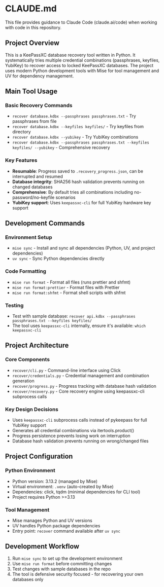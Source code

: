 # CLAUDE.md

This file provides guidance to Claude Code (claude.ai/code) when working with code in this repository.

## Project Overview

This is a KeePassXC database recovery tool written in Python. It systematically tries multiple credential combinations (passphrases, keyfiles, YubiKey) to recover access to locked KeePassXC databases. The project uses modern Python development tools with Mise for tool management and UV for dependency management.

## Main Tool Usage

### Basic Recovery Commands

- `recover database.kdbx --passphrases passphrases.txt` - Try passphrases from file
- `recover database.kdbx --keyfiles keyfiles/` - Try keyfiles from directory
- `recover database.kdbx --yubikey` - Try YubiKey combinations
- `recover database.kdbx --passphrases passphrases.txt --keyfiles keyfiles/ --yubikey` - Comprehensive recovery

### Key Features

- **Resumable**: Progress saved to `.recovery_progress.json`, can be interrupted and resumed
- **Database integrity**: SHA256 hash validation prevents running on changed databases
- **Comprehensive**: By default tries all combinations including no-password/no-keyfile scenarios
- **YubiKey support**: Uses `keepassxc-cli` for full YubiKey hardware key support

## Development Commands

### Environment Setup

- `mise sync` - Install and sync all dependencies (Python, UV, and project dependencies)
- `uv sync` - Sync Python dependencies directly

### Code Formatting

- `mise run format` - Format all files (runs prettier and shfmt)
- `mise run format:prettier` - Format files with Prettier
- `mise run format:shfmt` - Format shell scripts with shfmt

### Testing

- Test with sample database: `recover api.kdbx --passphrases passphrases.txt --keyfiles keyfiles/`
- The tool uses `keepassxc-cli` internally, ensure it's available: `which keepassxc-cli`

## Project Architecture

### Core Components

- `recover/cli.py` - Command-line interface using Click
- `recover/credentials.py` - Credential management and combination generation
- `recover/progress.py` - Progress tracking with database hash validation
- `recover/recovery.py` - Core recovery engine using keepassxc-cli subprocess calls

### Key Design Decisions

- Uses `keepassxc-cli` subprocess calls instead of pykeepass for full YubiKey support
- Generates all credential combinations via itertools.product()
- Progress persistence prevents losing work on interruption
- Database hash validation prevents running on wrong/changed files

## Project Configuration

### Python Environment

- Python version: 3.13.2 (managed by Mise)
- Virtual environment: `.venv` (auto-created by Mise)
- Dependencies: click, tqdm (minimal dependencies for CLI tool)
- Project requires Python >=3.13

### Tool Management

- Mise manages Python and UV versions
- UV handles Python package dependencies
- Entry point: `recover` command available after `uv sync`

## Development Workflow

1. Run `mise sync` to set up the development environment
2. Use `mise run format` before committing changes
3. Test changes with sample databases in the repo
4. The tool is defensive security focused - for recovering your own databases only
